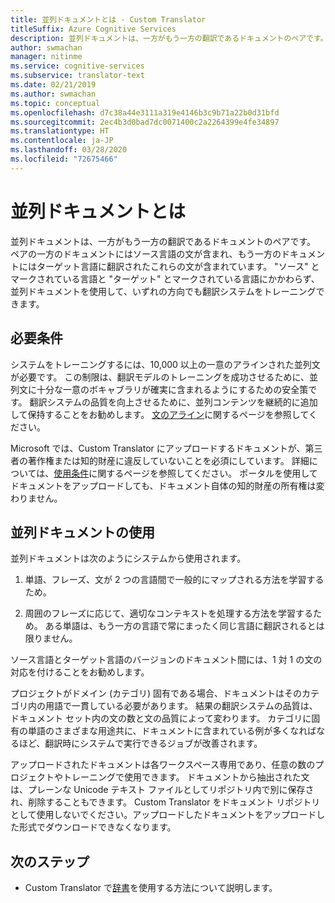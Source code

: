 ```yaml
---
title: 並列ドキュメントとは - Custom Translator
titleSuffix: Azure Cognitive Services
description: 並列ドキュメントは、一方がもう一方の翻訳であるドキュメントのペアです。 ペアの一方のドキュメントにはソース言語の文が含まれ、もう一方のドキュメントにはターゲット言語に翻訳されたこれらの文が含まれています。
author: swmachan
manager: nitinme
ms.service: cognitive-services
ms.subservice: translator-text
ms.date: 02/21/2019
ms.author: swmachan
ms.topic: conceptual
ms.openlocfilehash: d7c38a44e3111a319e4146b3c9b71a22b0d31bfd
ms.sourcegitcommit: 2ec4b3d0bad7dc0071400c2a2264399e4fe34897
ms.translationtype: HT
ms.contentlocale: ja-JP
ms.lasthandoff: 03/28/2020
ms.locfileid: "72675466"
---
```

# <a name="what-are-parallel-documents"></a>並列ドキュメントとは

並列ドキュメントは、一方がもう一方の翻訳であるドキュメントのペアです。 ペアの一方のドキュメントにはソース言語の文が含まれ、もう一方のドキュメントにはターゲット言語に翻訳されたこれらの文が含まれています。
"ソース" とマークされている言語と "ターゲット" とマークされている言語にかかわらず、並列ドキュメントを使用して、いずれの方向でも翻訳システムをトレーニングできます。

## <a name="requirements"></a>必要条件

システムをトレーニングするには、10,000 以上の一意のアラインされた並列文が必要です。 この制限は、翻訳モデルのトレーニングを成功させるために、並列文に十分な一意のボキャブラリが確実に含まれるようにするための安全策です。 翻訳システムの品質を向上させるために、並列コンテンツを継続的に追加して保持することをお勧めします。 [文のアライン](https://docs.microsoft.com/azure/cognitive-services/translator/custom-translator/sentence-alignment)に関するページを参照してください。

Microsoft では、Custom Translator にアップロードするドキュメントが、第三者の著作権または知的財産に違反していないことを必須にしています。 詳細については、[使用条件](https://azure.microsoft.com/support/legal/cognitive-services-terms/)に関するページを参照してください。
ポータルを使用してドキュメントをアップロードしても、ドキュメント自体の知的財産の所有権は変わりません。

## <a name="use-of-parallel-documents"></a>並列ドキュメントの使用

並列ドキュメントは次のようにシステムから使用されます。

1.  単語、フレーズ、文が 2 つの言語間で一般的にマップされる方法を学習するため。

2.  周囲のフレーズに応じて、適切なコンテキストを処理する方法を学習するため。 ある単語は、もう一方の言語で常にまったく同じ言語に翻訳されるとは限りません。

ソース言語とターゲット言語のバージョンのドキュメント間には、1 対 1 の文の対応を付けることをお勧めします。

プロジェクトがドメイン (カテゴリ) 固有である場合、ドキュメントはそのカテゴリ内の用語で一貫している必要があります。 結果の翻訳システムの品質は、ドキュメント セット内の文の数と文の品質によって変わります。 カテゴリに固有の単語のさまざまな用途共に、ドキュメントに含まれている例が多くなればなるほど、翻訳時にシステムで実行できるジョブが改善されます。

アップロードされたドキュメントは各ワークスペース専用であり、任意の数のプロジェクトやトレーニングで使用できます。 ドキュメントから抽出された文は、プレーンな Unicode テキスト ファイルとしてリポジトリ内で別に保存され、削除することもできます。 Custom Translator をドキュメント リポジトリとして使用しないでください。アップロードしたドキュメントをアップロードした形式でダウンロードできなくなります。



## <a name="next-steps"></a>次のステップ

- Custom Translator で[辞書](what-is-dictionary.md)を使用する方法について説明します。
